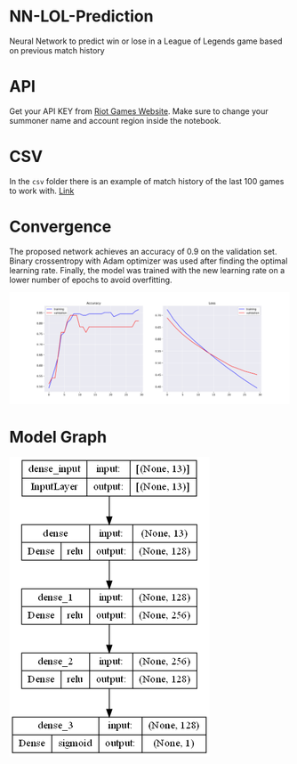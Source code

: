 # NN-LOL-Prediction
Neural Network to predict win or lose in a League of Legends game based on previous match history

# API
Get your API KEY from [Riot Games Website](https://developer.riotgames.com). Make sure to change your summoner name and account region inside the notebook.

# CSV
In the `csv` folder there is an example of match history of the last 100 games to work with. [Link](https://github.com/MatteoFasulo/NN-LOL-Prediction/blob/main/csv/example.csv)

# Convergence
The proposed network achieves an accuracy of 0.9 on the validation set. Binary crossentropy with Adam optimizer was used after finding the optimal learning rate. Finally, the model was trained with the new learning rate on a lower number of epochs to avoid overfitting.

![Accuracy and Loss](https://github.com/MatteoFasulo/NN-LOL-Prediction/blob/main/code/acc_loss.svg?raw=true "Accuracy and Loss Plot")

# Model Graph
![Model Graph](https://github.com/MatteoFasulo/NN-LOL-Prediction/blob/main/code/model.png?raw=true "Neural Network Plot")
